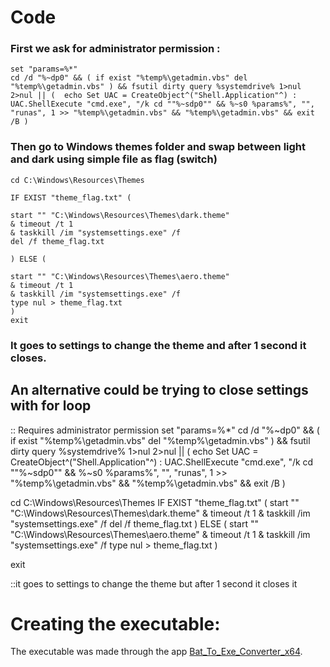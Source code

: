 # Code

### First we ask for administrator permission :

    set "params=%*"
    cd /d "%~dp0" && ( if exist "%temp%\getadmin.vbs" del "%temp%\getadmin.vbs" ) && fsutil dirty query %systemdrive% 1>nul 2>nul || (  echo Set UAC = CreateObject^("Shell.Application"^) : UAC.ShellExecute "cmd.exe", "/k cd ""%~sdp0"" && %~s0 %params%", "", "runas", 1 >> "%temp%\getadmin.vbs" && "%temp%\getadmin.vbs" && exit /B )

### Then go to Windows themes folder and swap between light and dark using simple file as flag (switch)

    cd C:\Windows\Resources\Themes

    IF EXIST "theme_flag.txt" (
    
    start "" "C:\Windows\Resources\Themes\dark.theme"
    & timeout /t 1 
    & taskkill /im "systemsettings.exe" /f
    del /f theme_flag.txt

    ) ELSE (

    start "" "C:\Windows\Resources\Themes\aero.theme" 
    & timeout /t 1 
    & taskkill /im "systemsettings.exe" /f
	type nul > theme_flag.txt
    )
    exit

### It goes to settings to change the theme and after 1 second it closes.

## An alternative could be trying to close settings with for loop

:: Requires administrator permission
set "params=%*"
cd /d "%~dp0" && ( if exist "%temp%\getadmin.vbs" del "%temp%\getadmin.vbs" ) && fsutil dirty query %systemdrive% 1>nul 2>nul || (  echo Set UAC = CreateObject^("Shell.Application"^) : UAC.ShellExecute "cmd.exe", "/k cd ""%~sdp0"" && %~s0 %params%", "", "runas", 1 >> "%temp%\getadmin.vbs" && "%temp%\getadmin.vbs" && exit /B )

cd C:\Windows\Resources\Themes
IF EXIST "theme_flag.txt" (
    start "" "C:\Windows\Resources\Themes\dark.theme" & timeout /t 1 & taskkill /im "systemsettings.exe" /f
	del /f theme_flag.txt
) ELSE (
    start "" "C:\Windows\Resources\Themes\aero.theme" & timeout /t 1 & taskkill /im "systemsettings.exe" /f
	type nul > theme_flag.txt
)

exit

::it goes to settings to change the theme but after 1 second it closes it

# Creating the executable:

The executable was made through the app [Bat_To_Exe_Converter_x64](https://bat-to-exe-converter-x64.en.softonic.com/).
